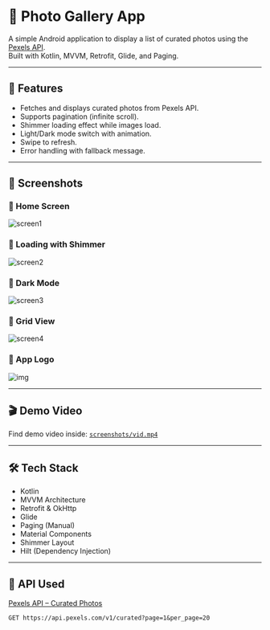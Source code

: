 # 📸 Photo Gallery App

A simple Android application to display a list of curated photos using the [Pexels API](https://www.pexels.com/api/).  
Built with Kotlin, MVVM, Retrofit, Glide, and Paging.

---

## 🚀 Features

- Fetches and displays curated photos from Pexels API.
- Supports pagination (infinite scroll).
- Shimmer loading effect while images load.
- Light/Dark mode switch with animation.
- Swipe to refresh.
- Error handling with fallback message.

---

## 📱 Screenshots

### 🔹 Home Screen
![screen1](screenshots/screen1.jpg)

### 🔹 Loading with Shimmer
![screen2](screenshots/screen2.jpg)

### 🔹 Dark Mode
![screen3](screenshots/screen3.jpg)

### 🔹 Grid View
![screen4](screenshots/screen4.jpg)

### 🔹 App Logo
![img](screenshots/img.png)

---

## 🎬 Demo Video

Find demo video inside: [`screenshots/vid.mp4`](`screenshots/vid.mp4`)

---

## 🛠️ Tech Stack

- Kotlin
- MVVM Architecture
- Retrofit & OkHttp
- Glide
- Paging (Manual)
- Material Components
- Shimmer Layout
- Hilt (Dependency Injection)

---

## 🧪 API Used

[Pexels API – Curated Photos](https://www.pexels.com/api/documentation/)

```http
GET https://api.pexels.com/v1/curated?page=1&per_page=20
